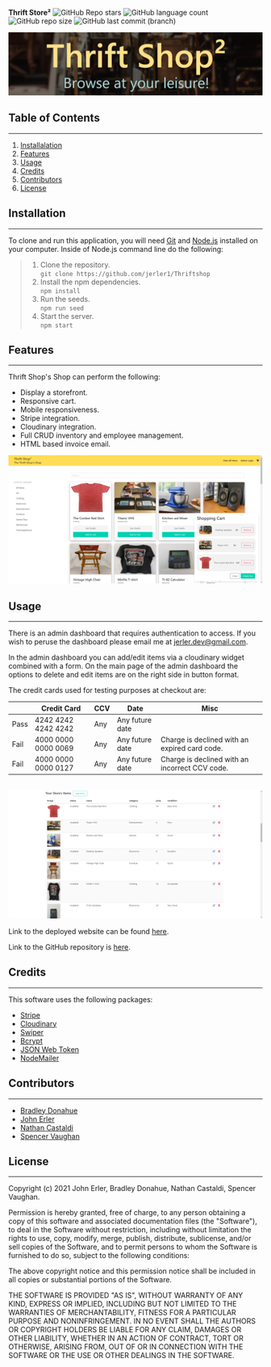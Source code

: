 **Thrift Store²**
![GitHub Repo stars](https://img.shields.io/github/stars/jerler1/Thriftshop?logo=GitHub&color=critical&style=for-the-badge)
![GitHub language count](https://img.shields.io/github/languages/count/jerler1/Thriftshop?color=critical&logo=github&style=for-the-badge)
![GitHub repo size](https://img.shields.io/github/repo-size/jerler1/Thriftshop?color=critical&logo=github&style=for-the-badge)
![GitHub last commit (branch)](https://img.shields.io/github/last-commit/jerler1/ThriftShop/main?color=critical&logo=github&style=for-the-badge)

![Header](./client/src/images/header.png)

## **Table of Contents**

---

1. [Installalation](#installation)
1. [Features](#features)
1. [Usage](#usage)
1. [Credits](#credits)
1. [Contributors](#contributors)
1. [License](#license)

## **Installation**

---

To clone and run this application, you will need [Git](https://git-scm.com/) and [Node.js](https://nodejs.org/en/download/) installed on your computer.  Inside of Node.js command line do the following:


>1. Clone the repository.<br/>`git clone https://github.com/jerler1/Thriftshop`
>1. Install the npm dependencies.<br/>`npm install`
>1. Run the seeds.<br/>`npm run seed`
>1. Start the server.<br/>`npm start`

## **Features**

---

Thrift Shop's Shop can perform the following:

- Display a storefront.
- Responsive cart.
- Mobile responsiveness.
- Stripe integration.
- Cloudinary integration.
- Full CRUD inventory and employee management.
- HTML based invoice email.

<img src="./client/src/images/cart.png" width="750px">


## **Usage**

---

There is an admin dashboard that requires authentication to access.  If you wish to peruse the dashboard please email me at jerler.dev@gmail.com.

In the admin dashboard you can add/edit items via a cloudinary widget combined with a form.  On the main page of the admin dashboard the options to delete and edit items are on the right side in button format.

The credit cards used for testing purposes at checkout are:

|      | Credit Card          | CCV | Date            | Misc                                           |
|------|----------------------|-----|-----------------|------------------------------------------------|
| Pass | 4242 4242 4242 4242  | Any | Any future date |                                                |
| Fail | 4000 0000 0000 0069  | Any | Any future date | Charge is declined with an expired card code.  |
| Fail | 4000 0000 0000 0127  | Any | Any future date | Charge is declined with an incorrect CCV code. |
</br>

<img src="./client/src/images/admin.png" width="750px">



Link to the deployed website can be found [here](https://thawing-everglades-67828.herokuapp.com/).

Link to the GitHub repository is [here](https://github.com/jerler1/Thriftshop).

## **Credits**

---

This software uses the following packages:

- [Stripe](https://www.npmjs.com/package/stripe)
- [Cloudinary](https://www.npmjs.com/package/cloudinary-react)
- [Swiper](https://www.npmjs.com/package/swiper)
- [Bcrypt](https://www.npmjs.com/package/bcrypt)
- [JSON Web Token](https://www.npmjs.com/package/jsonwebtoken)
- [NodeMailer](https://www.npmjs.com/package/nodemailer)

## **Contributors**

---

- [Bradley Donahue](https://github.com/brhue)
- [John Erler](https://github.com/jerler1)
- [Nathan Castaldi](https://github.com/ncastaldi)
- [Spencer Vaughan](https://github.com/spencerv86)

## **License**

---

Copyright (c) 2021 John Erler, Bradley Donahue, Nathan Castaldi, Spencer Vaughan.

Permission is hereby granted, free of charge, to any person obtaining
a copy of this software and associated documentation files (the
"Software"), to deal in the Software without restriction, including
without limitation the rights to use, copy, modify, merge, publish,
distribute, sublicense, and/or sell copies of the Software, and to
permit persons to whom the Software is furnished to do so, subject to
the following conditions:

The above copyright notice and this permission notice shall be
included in all copies or substantial portions of the Software.

THE SOFTWARE IS PROVIDED "AS IS", WITHOUT WARRANTY OF ANY KIND,
EXPRESS OR IMPLIED, INCLUDING BUT NOT LIMITED TO THE WARRANTIES OF
MERCHANTABILITY, FITNESS FOR A PARTICULAR PURPOSE AND
NONINFRINGEMENT. IN NO EVENT SHALL THE AUTHORS OR COPYRIGHT HOLDERS BE
LIABLE FOR ANY CLAIM, DAMAGES OR OTHER LIABILITY, WHETHER IN AN ACTION
OF CONTRACT, TORT OR OTHERWISE, ARISING FROM, OUT OF OR IN CONNECTION
WITH THE SOFTWARE OR THE USE OR OTHER DEALINGS IN THE SOFTWARE.
